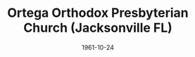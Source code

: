 ---
date: &id001 1961-10-24
end_date: null
location:
  address: null
  city: Jacksonville
  state: FL
minister:
- end: 1963-01-01
  name: Thompson Casey Jr
  start: 1961-01-01
  type: Pastor
ministers:
- Thompson Casey Jr
name: Ortega Orthodox Presbyterian Church
names:
- end: 1963-08-15
  name: Ortega Orthodox Presbyterian Church
  start: 1961-10-24
origination_date: *id001
raw_data: "FLORIDA\nJacksonville\nOrtega Orthodox Presbyterian Church  (October 24,\
  \ 1961\u2013August 15, 1963)\n(returned to Independency, August 15, 1963)\nPastor:\
  \ Thompson Casey Jr, 1961\u201363"
received_from: null
states:
- FL
status:
  active: false
  end_date: 1963-08-15
  reason: returned to Independency
  received_from: null
  withdrawal_to: null
title: Ortega Orthodox Presbyterian Church (Jacksonville FL)
year_established:
- 1961

---